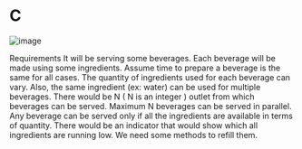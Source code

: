 # C
![image](https://user-images.githubusercontent.com/5560071/141698190-4cf18fc2-9743-4455-8894-331143d908b9.png)

Requirements
It will be serving some beverages.
Each beverage will be made using some ingredients.
Assume time to prepare a beverage is the same for all cases.
The quantity of ingredients used for each beverage can vary. Also, the same ingredient (ex:
water) can be used for multiple beverages.
There would be N ( N is an integer ) outlet from which beverages can be served.
Maximum N beverages can be served in parallel.
Any beverage can be served only if all the ingredients are available in terms of quantity.
There would be an indicator that would show which all ingredients are running low. We need
some methods to refill them.
